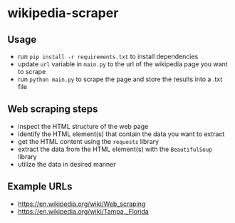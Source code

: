 # wikipedia-scraper

## Usage
- run `pip install -r requirements.txt` to install dependencies
- update `url` variable in `main.py` to the url of the wikipedia page you want to scrape
- run `python main.py` to scrape the page and store the results into a .txt file


## Web scraping steps
- inspect the HTML structure of the web page
- identify the HTML element(s) that contain the data you want to extract
- get the HTML content using the `requests` library
- extract the data from the HTML element(s) with the `BeautifulSoup` library
- utilize the data in desired manner 


## Example URLs
- https://en.wikipedia.org/wiki/Web_scraping
- https://en.wikipedia.org/wiki/Tampa,_Florida